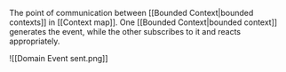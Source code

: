 The point of communication between [[Bounded Context|bounded contexts]] in [[Context map]]. One [[Bounded Context|bounded context]] generates the event, while the other subscribes to it and reacts appropriately.

![[Domain Event sent.png]]